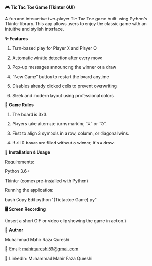 **🎮 Tic Tac Toe Game (Tkinter GUI)**

A fun and interactive two-player Tic Tac Toe game built using Python's Tkinter library. This app allows users to enjoy the classic game with an intuitive and stylish interface.

**✨ Features**

1. Turn-based play for Player X and Player O

2. Automatic win/tie detection after every move

3. Pop-up messages announcing the winner or a draw

4. “New Game” button to restart the board anytime

5. Disables already clicked cells to prevent overwriting

6. Sleek and modern layout using professional colors

**🎲 Game Rules**

1. The board is 3x3.

2. Players take alternate turns marking “X” or “O”.

3. First to align 3 symbols in a row, column, or diagonal wins.

4. If all 9 boxes are filled without a winner, it's a draw.

**🚀 Installation & Usage**

Requirements:

Python 3.6+

Tkinter (comes pre-installed with Python)

Running the application:

bash
Copy
Edit
python "(Tictactoe Game).py"

**🖥️ Screen Recording**

(Insert a short GIF or video clip showing the game in action.)

**👤 Author**

Muhammad Mahir Raza Qureshi

📧 Email: mahirqureshi59@gmail.com

🔗 LinkedIn: Muhammad Mahir Raza Qureshi

